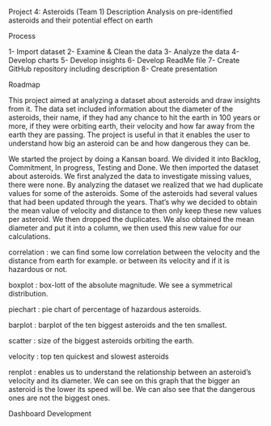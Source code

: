 Project 4: Asteroids (Team 1)
Description
Analysis on pre-identified asteroids and their potential effect on earth

Process

1- Import dataset
2- Examine & Clean the data 
3- Analyze the data
4- Develop charts
5- Develop insights 
6- Develop ReadMe file
7- Create GitHub repository including description 
8- Create presentation 

Roadmap

This project aimed at analyzing a dataset about asteroids and draw insights from it. The data set included information about the diameter of the asteroids, their name, if they had any chance to hit the earth in 100 years or more, if they were orbiting earth, their velocity and how far away from the earth they are passing.
The project is useful in that it enables the user to understand how big an asteroid can be and how dangerous they can be.

We started the project by doing a Kansan board. We divided it into Backlog, Commitment, In progress, Testing and Done.
We then imported the dataset about asteroids. We first analyzed the data to investigate missing values, there were none.
By analyzing the dataset we realized that we had duplicate values for some of the asteroids. Some of the asteroids had several values that had been updated through the years. That’s why we decided to obtain the mean value of velocity and distance to then only keep these new values per asteroid. We then dropped the duplicates. We also obtained the mean diameter and put it into a column, we then used this new value for our calculations.

correlation : we can find some low correlation between the velocity and the distance from earth for example. or between its velocity and if it is hazardous or not.

boxplot : box-lott of the absolute magnitude. We see a symmetrical distribution.

piechart : pie chart of percentage of hazardous asteroids.

barplot : barplot of the ten biggest asteroids and the ten smallest.

scatter : size of the biggest asteroids orbiting the earth.

velocity : top ten quickest and slowest asteroids

renplot : enables us to understand the relationship between an asteroid’s velocity and its diameter. We can see on this graph that the bigger an asteroid is the lower its speed will be. We can also see that the dangerous ones are not the biggest ones.

Dashboard Development 


